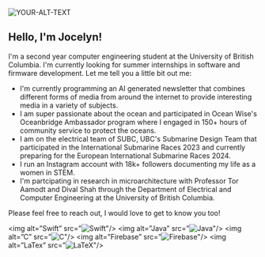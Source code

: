 <picture>
 <source media="(prefers-color-scheme: dark)" srcset="![Blue Gradient Header Banner](https://github.com/joce04/joce04/assets/72326049/a3999ad6-dddc-4a09-a302-c91914efb154)">
 <source media="(prefers-color-scheme: light)" srcset="![Blue Gradient Header Banner](https://github.com/joce04/joce04/assets/72326049/a3999ad6-dddc-4a09-a302-c91914efb154)">
 <img alt="YOUR-ALT-TEXT" src="![Blue Gradient Header Banner](https://github.com/joce04/joce04/assets/72326049/a3999ad6-dddc-4a09-a302-c91914efb154)">
</picture>

## Hello, I'm Jocelyn!
I'm a second year computer engineering student at the University of British Columbia. I'm currently looking for summer internships in software and firmware development. Let me tell you a little bit out me:

- I'm currently programming an AI generated newsletter that combines different forms of media from around the internet to provide interesting media in a variety of subjects.
- I am super passionate about the ocean and participated in Ocean Wise's Oceanbridge Ambassador program where I engaged in 150+ hours of community service to protect the oceans.
- I am on the electrical team of SUBC, UBC's Submarine Design Team that participated in the International Submarine Races 2023 and currently preparing for the European International Submarine Races 2024.
- I run an Instagram account with 18k+ followers documenting my life as a women in STEM.
- I'm partcipating in research in microarchitecture with Professor Tor Aamodt and Dival Shah through the Department of Electrical and Computer Engineering at the University of British Columbia.

Please feel free to reach out, I would love to get to know you too! 

<img alt=”Swift” src=”![Swift](https://img.shields.io/badge/swift-F54A2A?style=for-the-badge&logo=swift&logoColor=white)"/>
<img alt=”Java” src=”![Java](https://img.shields.io/badge/java-%23ED8B00.svg?style=for-the-badge&logo=openjdk&logoColor=white)"/>
<img alt=”C” src=”![C](https://img.shields.io/badge/c-%2300599C.svg?style=for-the-badge&logo=c&logoColor=white)"/>
<img alt=”Firebase” src=”![Firebase](https://img.shields.io/badge/Firebase-039BE5?style=for-the-badge&logo=Firebase&logoColor=white)"/>
<img alt=”LaTex” src=”![LaTeX](https://img.shields.io/badge/latex-%23008080.svg?style=for-the-badge&logo=latex&logoColor=white)"/>

